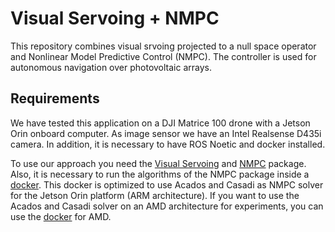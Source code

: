 # Visual Servoing + NMPC
This repository combines visual srvoing projected to a null space operator and Nonlinear Model Predictive Control (NMPC). The controller is used for autonomous navigation over photovoltaic arrays.

## Requirements 
We have tested this application on a DJI Matrice 100 drone with a Jetson Orin onboard computer. As image sensor we have an Intel Realsense D435i camera. In addition, it is necessary to have ROS Noetic and docker installed. 

To use our approach you need the [Visual Servoing](https://github.com/EPVelasco/vision_matrice100) and [NMPC](https://github.com/lfrecalde1/NMPC_Matrice_100) package. Also, it is necessary to run the algorithms of the NMPC package inside a [docker](https://github.com/EPVelasco/acados_casadi_ml_Jetson). This docker is optimized to use Acados and Casadi as NMPC solver for the Jetson Orin platform (ARM architecture). If you want to use the Acados and Casadi solver on an AMD architecture for experiments, you can use the [docker](https://github.com/EPVelasco/acados_casadi_ml) for AMD.


